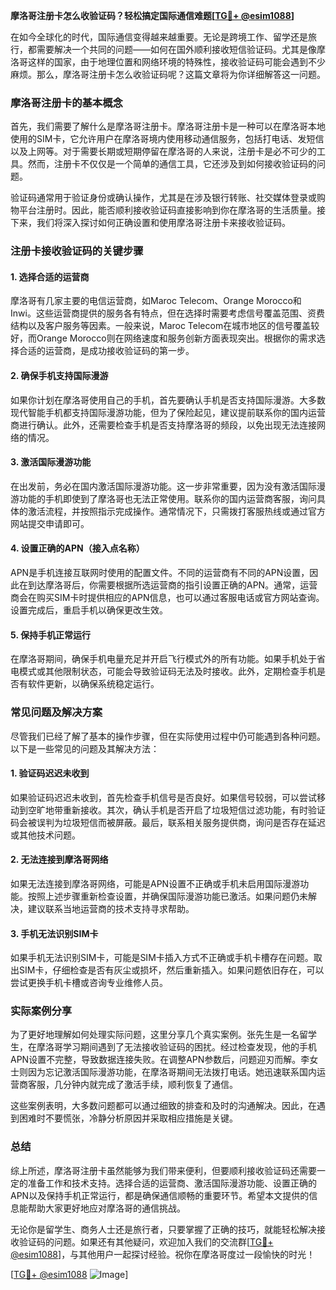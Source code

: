 **摩洛哥注册卡怎么收验证码？轻松搞定国际通信难题[[TG💪+ @esim1088](https://t.me/s/esim1088)]**

在如今全球化的时代，国际通信变得越来越重要。无论是跨境工作、留学还是旅行，都需要解决一个共同的问题——如何在国外顺利接收短信验证码。尤其是像摩洛哥这样的国家，由于地理位置和网络环境的特殊性，接收验证码可能会遇到不少麻烦。那么，摩洛哥注册卡怎么收验证码呢？这篇文章将为你详细解答这一问题。

### 摩洛哥注册卡的基本概念

首先，我们需要了解什么是摩洛哥注册卡。摩洛哥注册卡是一种可以在摩洛哥本地使用的SIM卡，它允许用户在摩洛哥境内使用移动通信服务，包括打电话、发短信以及上网等。对于需要长期或短期停留在摩洛哥的人来说，注册卡是必不可少的工具。然而，注册卡不仅仅是一个简单的通信工具，它还涉及到如何接收验证码的问题。

验证码通常用于验证身份或确认操作，尤其是在涉及银行转账、社交媒体登录或购物平台注册时。因此，能否顺利接收验证码直接影响到你在摩洛哥的生活质量。接下来，我们将深入探讨如何正确设置和使用摩洛哥注册卡来接收验证码。

### 注册卡接收验证码的关键步骤

#### 1. **选择合适的运营商**
摩洛哥有几家主要的电信运营商，如Maroc Telecom、Orange Morocco和Inwi。这些运营商提供的服务各有特点，但在选择时需要考虑信号覆盖范围、资费结构以及客户服务等因素。一般来说，Maroc Telecom在城市地区的信号覆盖较好，而Orange Morocco则在网络速度和服务创新方面表现突出。根据你的需求选择合适的运营商，是成功接收验证码的第一步。

#### 2. **确保手机支持国际漫游**
如果你计划在摩洛哥使用自己的手机，首先要确认手机是否支持国际漫游。大多数现代智能手机都支持国际漫游功能，但为了保险起见，建议提前联系你的国内运营商进行确认。此外，还需要检查手机是否支持摩洛哥的频段，以免出现无法连接网络的情况。

#### 3. **激活国际漫游功能**
在出发前，务必在国内激活国际漫游功能。这一步非常重要，因为没有激活国际漫游功能的手机即使到了摩洛哥也无法正常使用。联系你的国内运营商客服，询问具体的激活流程，并按照指示完成操作。通常情况下，只需拨打客服热线或通过官方网站提交申请即可。

#### 4. **设置正确的APN（接入点名称）**
APN是手机连接互联网时使用的配置文件。不同的运营商有不同的APN设置，因此在到达摩洛哥后，你需要根据所选运营商的指引设置正确的APN。通常，运营商会在购买SIM卡时提供相应的APN信息，也可以通过客服电话或官方网站查询。设置完成后，重启手机以确保更改生效。

#### 5. **保持手机正常运行**
在摩洛哥期间，确保手机电量充足并开启飞行模式外的所有功能。如果手机处于省电模式或其他限制状态，可能会导致验证码无法及时接收。此外，定期检查手机是否有软件更新，以确保系统稳定运行。

### 常见问题及解决方案

尽管我们已经了解了基本的操作步骤，但在实际使用过程中仍可能遇到各种问题。以下是一些常见的问题及其解决方法：

#### 1. **验证码迟迟未收到**
如果验证码迟迟未收到，首先检查手机信号是否良好。如果信号较弱，可以尝试移动到空旷地带重新接收。其次，确认手机是否开启了垃圾短信过滤功能，有时验证码会被误判为垃圾短信而被屏蔽。最后，联系相关服务提供商，询问是否存在延迟或其他技术问题。

#### 2. **无法连接到摩洛哥网络**
如果无法连接到摩洛哥网络，可能是APN设置不正确或手机未启用国际漫游功能。按照上述步骤重新检查设置，并确保国际漫游功能已激活。如果问题仍未解决，建议联系当地运营商的技术支持寻求帮助。

#### 3. **手机无法识别SIM卡**
如果手机无法识别SIM卡，可能是SIM卡插入方式不正确或手机卡槽存在问题。取出SIM卡，仔细检查是否有灰尘或损坏，然后重新插入。如果问题依旧存在，可以尝试更换手机卡槽或咨询专业维修人员。

### 实际案例分享

为了更好地理解如何处理实际问题，这里分享几个真实案例。张先生是一名留学生，在摩洛哥学习期间遇到了无法接收验证码的困扰。经过检查发现，他的手机APN设置不完整，导致数据连接失败。在调整APN参数后，问题迎刃而解。李女士则因为忘记激活国际漫游功能，在摩洛哥期间无法拨打电话。她迅速联系国内运营商客服，几分钟内就完成了激活手续，顺利恢复了通信。

这些案例表明，大多数问题都可以通过细致的排查和及时的沟通解决。因此，在遇到困难时不要慌张，冷静分析原因并采取相应措施是关键。

### 总结

综上所述，摩洛哥注册卡虽然能够为我们带来便利，但要顺利接收验证码还需要一定的准备工作和技术支持。选择合适的运营商、激活国际漫游功能、设置正确的APN以及保持手机正常运行，都是确保通信顺畅的重要环节。希望本文提供的信息能帮助大家更好地应对摩洛哥的通信挑战。

无论你是留学生、商务人士还是旅行者，只要掌握了正确的技巧，就能轻松解决接收验证码的问题。如果还有其他疑问，欢迎加入我们的交流群[[TG💪+ @esim1088](https://t.me/s/esim1088)]，与其他用户一起探讨经验。祝你在摩洛哥度过一段愉快的时光！

[[TG💪+ @esim1088](https://t.me/s/esim1088) ![Image](https://i.postimg.cc/4NQfJmqS/Snipaste-2025-05-13-00-14-12.png)]